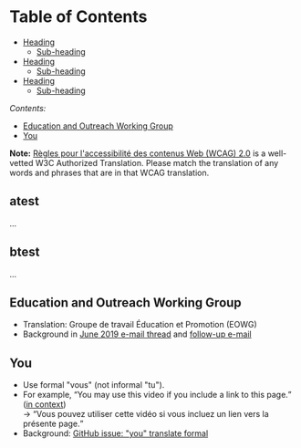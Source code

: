 # Table of Contents

- [Heading](#heading)
  * [Sub-heading](#sub-heading)
- [Heading](#heading-1)
  * [Sub-heading](#sub-heading-1)
- [Heading](#heading-2)
  * [Sub-heading](#sub-heading-2)

_Contents:_
* [Education and Outreach Working Group](https://github.com/w3c/translation-glossaries/blob/master/fran%C3%A7ais-French.md#education-and-outreach-working-group)
* [You](https://github.com/w3c/translation-glossaries/blob/master/fran%C3%A7ais-French.md#you)

**Note:** [Règles pour l'accessibilité des contenus Web (WCAG) 2.0](https://www.w3.org/Translations/WCAG20-fr/) is a well-vetted W3C Authorized Translation. Please match the translation of any words and phrases that are in that WCAG translation.

## atest
...

## btest
...

## Education and Outreach Working Group
* Translation: Groupe de travail Éducation et Promotion (EOWG)  
* Background in [June 2019 e-mail thread](https://lists.w3.org/Archives/Public/public-wai-translations/2019Jun/0004.html) and [follow-up e-mail](https://lists.w3.org/Archives/Public/public-wai-translations/2020Oct/0001.html)

## You
* Use formal "vous" (not informal "tu").
* For example, <q>You may use this video if you include a link to this page.</q> ([in context](https://www.w3.org/WAI/videos/standards-and-benefits/#permission))<br>-> <q>Vous pouvez utiliser cette vidéo si vous incluez un lien vers la présente page.</q>
* Background: [GitHub issue: "you" translate formal](https://github.com/w3c/wai-website/issues/123)
